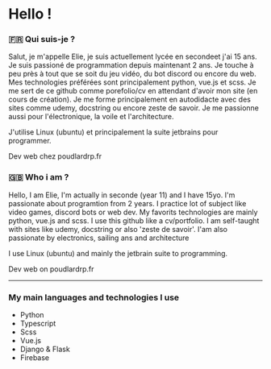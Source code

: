 # Hello !

### 🇫🇷 Qui suis-je ?
Salut, je m'appelle Elie, je suis actuellement lycée en secondeet j'ai 15 ans. Je suis passioné de programmation depuis maintenant 2 ans. Je touche à peu près à tout que se soit du jeu vidéo, du bot discord ou encore du web. Mes technologies préférées sont principalement python, vue.js et scss. Je me sert de ce github comme porefolio/cv en attendant d'avoir mon site (en cours de création). Je me forme principalement en autodidacte avec des sites comme udemy, docstring ou encore zeste de savoir. Je me passionne aussi pour l'électronique, la voile et l'architecture.

J'utilise Linux (ubuntu) et principalement la suite jetbrains pour programmer.

Dev web chez poudlardrp.fr

### 🇬🇧 Who i am ?
Hello, I am Elie, I'm actually in seconde (year 11) and I have 15yo. I'm passionate about programtion from 2 years. I practice lot of subject like video games, discord bots or web dev. My favorits technologies are mainly python, vue.js and scss. I use this github like a cv/portfolio. I am self-taught with sites like udemy, docstring or also 'zeste de savoir'. I'am also passionate by electronics, sailing ans and architecture

I use Linux (ubuntu) and mainly the jetbrain suite to programming.

Dev web on poudlardrp.fr

___

### My main languages and technologies I use

- Python
- Typescript
- Scss
- Vue.js
- Django & Flask
- Firebase
